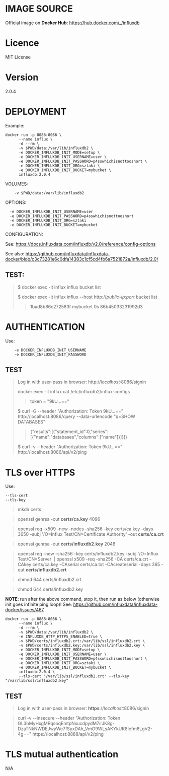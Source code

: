 # IMAGE SOURCE

Official image on __Docker Hub__:  https://hub.docker.com/_/influxdb

# Licence

MIT License

# Version

2.0.4

# DEPLOYMENT

Example:

```text
docker run -p 8086:8086 \
      --name influx \
      -d --rm \
      -v $PWD/data:/var/lib/influxdb2 \
      -e DOCKER_INFLUXDB_INIT_MODE=setup \
      -e DOCKER_INFLUXDB_INIT_USERNAME=user \
      -e DOCKER_INFLUXDB_INIT_PASSWORD=p4sswhichisnottooshort \
      -e DOCKER_INFLUXDB_INIT_ORG=sztaki \
      -e DOCKER_INFLUXDB_INIT_BUCKET=mybucket \
      influxdb:2.0.4
 ```

VOLUMES:

        -v $PWD/data:/var/lib/influxdb2

OPTIONS:

      -e DOCKER_INFLUXDB_INIT_USERNAME=user 
      -e DOCKER_INFLUXDB_INIT_PASSWORD=p4sswhichisnottooshort 
      -e DOCKER_INFLUXDB_INIT_ORG=sztaki 
      -e DOCKER_INFLUXDB_INIT_BUCKET=mybucket 

CONFIGURATION:

See: https://docs.influxdata.com/influxdb/v2.0/reference/config-options


See also: https://github.com/influxdata/influxdata-docker/blob/c3c73281e6c0dfa14383c1cf5cd4fb6a7521872a/influxdb/2.0/

## TEST:

> $ docker exec -it influx influx bucket list
>
> $ docker exec -it influx influx --host http://*public-ip*:*port* bucket list
>
>> 1bad8b86c272583f	mybucket	0s		86b45033231992d3

# AUTHENTICATION

Use:

        -e DOCKER_INFLUXDB_INIT_USERNAME
        -e DOCKER_INFLUXDB_INIT_PASSWORD

## TEST

> Log in with user-pass in browser: http://*localhost*:8086/signin
>
> docker exec -it influx cat /etc/influxdb2/influx-configs
>
>> token = "9kU...=="
>
> $ curl -G --header "Authorization: Token 9kU...==" http://localhost:8086/query --data-urlencode "q=SHOW DATABASES"
>> {"results":[{"statement_id":0,"series":[{"name":"databases","columns":["name"]}]}]}
>
>  $ curl -v --header "Authorization: Token 9kU...==" http://localhost:8086/api/v2/ping


# TLS over HTTPS

Use: 

    --tls-cert
    --tls-key


> mkdir certs

> openssl genrsa -out __certs/ca.key__ 4096

> openssl req -x509 -new -nodes -sha256 -key certs/ca.key -days 3650 -subj '/O=Influx Test/CN=Certificate Authority' -out __certs/ca.crt__

> openssl genrsa -out __certs/influxdb2.key__ 2048

> openssl req -new -sha256 -key certs/influxdb2.key -subj '/O=Influx Test/CN=Server' | openssl x509 -req -sha256 -CA certs/ca.crt -CAkey certs/ca.key -CAserial certs/ca.txt -CAcreateserial -days 365 -out __certs/influxdb2.crt__

> chmod 644 certs/influxdb2.crt

> chmod 644 certs/influxdb2.key


__NOTE__: run after the above command, stop it, then run as below (otherwise init goes infinite ping loop)! 
See: https://github.com/influxdata/influxdata-docker/issues/467

```text
docker run -p 8888:8086 \
      --name influx \
      -d --rm \
      -v $PWD/data:/var/lib/influxdb2 \
      -e INFLUXDB_HTTP_HTTPS_ENABLED=true \
      -v $PWD/certs/influxdb2.crt:/var/lib/ssl/influxdb2.crt \
      -v $PWD/certs/influxdb2.key:/var/lib/ssl/influxdb2.key \
      -e DOCKER_INFLUXDB_INIT_MODE=setup \
      -e DOCKER_INFLUXDB_INIT_USERNAME=user \
      -e DOCKER_INFLUXDB_INIT_PASSWORD=p4sswhichisnottooshort \
      -e DOCKER_INFLUXDB_INIT_ORG=sztaki \
      -e DOCKER_INFLUXDB_INIT_BUCKET=mybucket \
      influxdb:2.0.4 \
      --tls-cert "/var/lib/ssl/influxdb2.crt" --tls-key "/var/lib/ssl/influxdb2.key"
 ```

## TEST

> Log in with user-pass in browser: __https__://*localhost*:8086/signin

> curl -v --insecure --header "Authorization: Token GL3bMyHxgMRqsoqEmtpNxucdpydM7irJK8g-DzaTNkNWDEJwyWe7fSyxDAh_VmO9WLsAKYkUK8Iefm8LgV2-4g==" https://localhost:8888/api/v2/ping


# TLS mutual authentication

N/A

